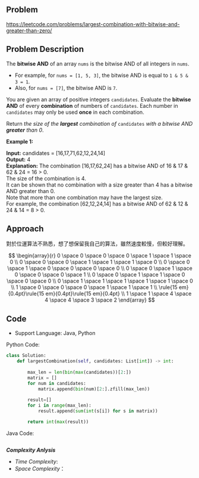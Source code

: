 ## Problem

https://leetcode.com/problems/largest-combination-with-bitwise-and-greater-than-zero/

## Problem Description

The **bitwise AND** of an array `nums` is the bitwise AND of all integers in `nums`.

* For example, for `nums = [1, 5, 3]`, the bitwise AND is equal to `1 & 5 & 3 = 1`.
* Also, for `nums = [7]`, the bitwise AND is `7`.

You are given an array of positive integers `candidates`. Evaluate the **bitwise AND** of every **combination**
of numbers of `candidates`. Each number in `candidates` may only be used **once** in each combination.

Return *the size of the **largest** combination of* `candidates` *with a bitwise AND **greater** than 0*.

**Example 1:**

**Input:** candidates = [16,17,71,62,12,24,14]  <br>
**Output:** 4  <br>
**Explanation:** The combination [16,17,62,24] has a bitwise AND of 16 & 17 & 62 & 24 = 16 > 0.  <br>
The size of the combination is 4.  <br>
It can be shown that no combination with a size greater than 4 has a bitwise AND greater than 0.  <br>
Note that more than one combination may have the largest size.  <br>
For example, the combination [62,12,24,14] has a bitwise AND of 62 & 12 & 24 & 14 = 8 > 0.

## Approach
對於位運算法不熟悉，想了想保留我自己的算法，雖然速度較慢，但較好理解。

$$
\begin{array}{r}
0 \space 0 \space 0 \space 0 \space 1 \space 1 \space 0 \\
0 \space 0 \space 0 \space 1 \space 1 \space 1 \space 0 \\
0 \space 0 \space 1 \space 0 \space 0 \space 0 \space 0 \\
0 \space 0 \space 1 \space 0 \space 0 \space 0 \space 1 \\
0 \space 0 \space 1 \space 1 \space 0 \space 0 \space 0 \\
0 \space 1 \space 1 \space 1 \space 1 \space 1 \space 0 \\
1 \space 0 \space 0 \space 0 \space 1 \space 1 \space 1 \\
\rule{15 em}{0.4pt}\rule{15 em}{0.4pt}\rule{15 em}{0.4pt} \\
1 \space 1 \space 4 \space 4 \space 4 \space 3 \space 2
\end{array}
$$

## Code

- Support Language: Java, Python

Python Code:

```py
class Solution:
    def largestCombination(self, candidates: List[int]) -> int:
        
        max_len = len(bin(max(candidates))[2:])
        matrix = []
        for num in candidates:
            matrix.append(bin(num)[2:].zfill(max_len))      
        
        result=[]
        for i in range(max_len):
            result.append(sum(int(s[i]) for s in matrix))    

        return int(max(result))
```

Java Code:

```

```

**_Complexity Anlysis_**

- _Time Complexity_: 
- _Space Complexity_：
